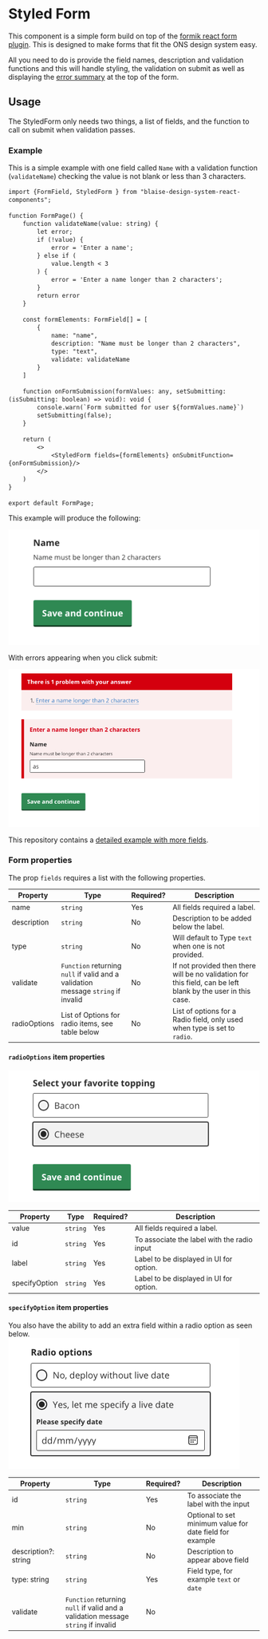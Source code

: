 # Styled Form

This component is a simple form build on top of the [formik react form plugin](https://formik.org/). This is designed to
make forms that fit the ONS design system easy.

All you need to do is provide the field names, description and validation functions and this will handle styling, the
validation on submit as well as displaying
the [error summary](https://ons-design-system.netlify.app/patterns/error-validation/#error-summary) at the top of the
form.

## Usage

The StyledForm only needs two things, a list of fields, and the function to call on submit when validation passes.

### Example

This is a simple example with one field called `Name` with a validation function (`validateName`) checking the value is
not blank or less than 3 characters.

```.tsx
import {FormField, StyledForm } from "blaise-design-system-react-components";

function FormPage() {
    function validateName(value: string) {
        let error;
        if (!value) {
            error = 'Enter a name';
        } else if (
            value.length < 3
        ) {
            error = 'Enter a name longer than 2 characters';
        }
        return error
    }

    const formElements: FormField[] = [
        {
            name: "name",
            description: "Name must be longer than 2 characters",
            type: "text",
            validate: validateName
        }
    ]

    function onFormSubmission(formValues: any, setSubmitting: (isSubmitting: boolean) => void): void {
        console.warn(`Form submitted for user ${formValues.name}`)
        setSubmitting(false);
    }

    return (
        <>
            <StyledForm fields={formElements} onSubmitFunction={onFormSubmission}/>
        </>
    )
}

export default FormPage;
```

This example will produce the following:

![Simple form example](simple_form.png)

With errors appearing when you click submit:

![Simple form example showing error](simple_form_error.png)

This repository contains a [detailed example with more fields](../src/components/forms/ExampleForm/ExampleForm.tsx).

### Form properties

The prop `fields` requires a list with the following properties.

| Property    | Type | Required? | Description                                                              |
|-------------|-----------|-----------|--------------------------------------------------------------------------|
| name        | `string`  | Yes       | All fields required a label.                                             |
| description | `string`  | No        | Description to be added below the label.                                 |
| type        | `string`  | No        | Will default to Type `text` when one is not provided.                    |
| validate    | `Function` returning `null` if valid and a validation message `string` if invalid   | No        | If not provided then there will be no validation for this field, can be left blank by the user in this case. |
| radioOptions | List of Options for radio items, see table below  | No        | List of options for a Radio field, only used when type is set to `radio`. |

#### `radioOptions` item properties

![Radio option](radio_option.png)

| Property       | Type      | Required? | Description                                                |
|--------------- |-----------|-----------|------------------------------------------------------------|
| value          | `string`  | Yes       | All fields required a label.                               |
| id             | `string`  | Yes       | To associate the label with the radio input                |
| label          | `string`  | Yes       | Label to be displayed in UI for option.                    |
| specifyOption  | `string`  | Yes       | Label to be displayed in UI for option.                    |

#### `specifyOption` item properties

You also have the ability to add an extra field within a radio option as seen below.
![Radio option wth second field](radio_option_wth_second_field.png)

| Property             |  Type     | Required? | Description                                               |
| -------------------- | --------- | --------- | --------------------------------------------------------- |
| id                   | `string`  | Yes       | To associate the label with the input                     |
| min                  | `string`  | No        | Optional to set minimum value for date field for example  |
| description?: string | `string`  | No        | Description to appear above field                         |
| type: string         | `string`  | Yes       | Field type, for example `text` or `date`                  |
| validate             | `Function` returning `null` if valid and a validation message `string` if invalid | No   |  |

